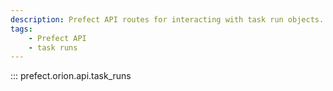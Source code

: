 ```yaml
---
description: Prefect API routes for interacting with task run objects.
tags:
    - Prefect API
    - task runs
---
```


::: prefect.orion.api.task_runs